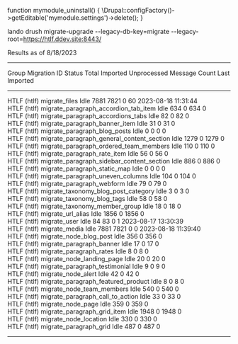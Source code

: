 function mymodule_uninstall() {
  \Drupal::configFactory()->getEditable('mymodule.settings')->delete();
}

lando drush migrate-upgrade --legacy-db-key=migrate --legacy-root=https://htlf.ddev.site:8443/


Results as of 8/18/2023

 ------------- ------------------------------------------- -------- ------- ---------- ------------- --------------- --------------------- 
  Group         Migration ID                                Status   Total   Imported   Unprocessed   Message Count   Last Imported        
 ------------- ------------------------------------------- -------- ------- ---------- ------------- --------------- --------------------- 
  HTLF (htlf)   migrate_files                               Idle     7881    7821       0             60              2023-08-18 11:31:44  
  HTLF (htlf)   migrate_paragraph_accordion_tab_item        Idle     634     0          634           0                                    
  HTLF (htlf)   migrate_paragraph_accordions_tabs           Idle     82      0          82            0                                    
  HTLF (htlf)   migrate_paragraph_banner_item               Idle     31      0          31            0                                    
  HTLF (htlf)   migrate_paragraph_blog_posts                Idle     0       0          0             0                                    
  HTLF (htlf)   migrate_paragraph_general_content_section   Idle     1279    0          1279          0                                    
  HTLF (htlf)   migrate_paragraph_ordered_team_members      Idle     110     0          110           0                                    
  HTLF (htlf)   migrate_paragraph_rate_item                 Idle     56      0          56            0                                    
  HTLF (htlf)   migrate_paragraph_sidebar_content_section   Idle     886     0          886           0                                    
  HTLF (htlf)   migrate_paragraph_static_map                Idle     0       0          0             0                                    
  HTLF (htlf)   migrate_paragraph_uneven_columns            Idle     104     0          104           0                                    
  HTLF (htlf)   migrate_paragraph_webform                   Idle     79      0          79            0                                    
  HTLF (htlf)   migrate_taxonomy_blog_post_category         Idle     3       0          3             0                                    
  HTLF (htlf)   migrate_taxonomy_blog_tags                  Idle     58      0          58            0                                    
  HTLF (htlf)   migrate_taxonomy_member_group               Idle     18      0          18            0                                    
  HTLF (htlf)   migrate_url_alias                           Idle     1856    0          1856          0                                    
  HTLF (htlf)   migrate_user                                Idle     84      83         0             1               2023-08-17 13:30:39  
  HTLF (htlf)   migrate_media                               Idle     7881    7821       0             0               2023-08-18 11:39:40  
  HTLF (htlf)   migrate_node_blog_post                      Idle     356     0          356           0                                    
  HTLF (htlf)   migrate_paragraph_banner                    Idle     17      0          17            0                                    
  HTLF (htlf)   migrate_paragraph_rates                     Idle     8       0          8             0                                    
  HTLF (htlf)   migrate_node_landing_page                   Idle     20      0          20            0                                    
  HTLF (htlf)   migrate_paragraph_testimonial               Idle     9       0          9             0                                    
  HTLF (htlf)   migrate_node_alert                          Idle     42      0          42            0                                    
  HTLF (htlf)   migrate_paragraph_featured_product          Idle     8       0          8             0                                    
  HTLF (htlf)   migrate_node_team_members                   Idle     540     0          540           0                                    
  HTLF (htlf)   migrate_paragraph_call_to_action            Idle     33      0          33            0                                    
  HTLF (htlf)   migrate_node_page                           Idle     359     0          359           0                                    
  HTLF (htlf)   migrate_paragraph_grid_item                 Idle     1948    0          1948          0                                    
  HTLF (htlf)   migrate_node_location                       Idle     330     0          330           0                                    
  HTLF (htlf)   migrate_paragraph_grid                      Idle     487     0          487           0                                    
 ------------- ------------------------------------------- -------- ------- ---------- ------------- --------------- --------------------- 